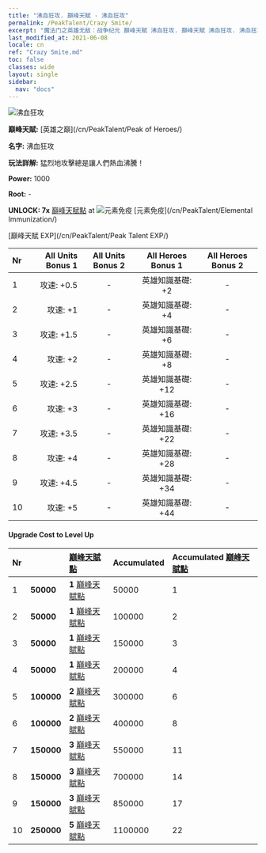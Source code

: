 ```yaml
---
title: "沸血狂攻. 巔峰天賦 - 沸血狂攻"
permalink: /PeakTalent/Crazy Smite/
excerpt: "魔法门之英雄无敌：战争纪元 巔峰天賦 沸血狂攻. 巔峰天賦 沸血狂攻. 沸血狂攻"
last_modified_at: 2021-06-08
locale: cn
ref: "Crazy Smite.md"
toc: false
classes: wide
layout: single
sidebar:
  nav: "docs"
---
```


  ![沸血狂攻](/images/pt/talent_1005.png)

  **巔峰天賦:** [英雄之巔](/cn/PeakTalent/Peak of Heroes/)

  **名字:** 沸血狂攻

  **玩法詳解:** 猛烈地攻擊總是讓人們熱血沸騰！

  **Power:** 1000

  **Root:** -

  **UNLOCK: 7x** [巔峰天賦點](/cn/Items/con_934/) at ![元素免疫](/images/pt/talent_1004.png) [元素免疫](/cn/PeakTalent/Elemental Immunization/)

  [巔峰天賦 EXP](/cn/PeakTalent/Peak Talent EXP/)

  | Nr | All Units Bonus 1 | All Units Bonus 2 | All Heroes Bonus 1 | All Heroes Bonus 2 |
  |:---|--------------:|:-------------:|:-------------:|:-------------:|
  | 1 | 攻速: +0.5 | - | 英雄知識基礎: +2 | - |
  | 2 | 攻速: +1 | - | 英雄知識基礎: +4 | - |
  | 3 | 攻速: +1.5 | - | 英雄知識基礎: +6 | - |
  | 4 | 攻速: +2 | - | 英雄知識基礎: +8 | - |
  | 5 | 攻速: +2.5 | - | 英雄知識基礎: +12 | - |
  | 6 | 攻速: +3 | - | 英雄知識基礎: +16 | - |
  | 7 | 攻速: +3.5 | - | 英雄知識基礎: +22 | - |
  | 8 | 攻速: +4 | - | 英雄知識基礎: +28 | - |
  | 9 | 攻速: +4.5 | - | 英雄知識基礎: +34 | - |
  | 10 | 攻速: +5 | - | 英雄知識基礎: +44 | - |


#### Upgrade Cost to Level Up

  | Nr | <i class="fas fa-coins"/> | [巔峰天賦點](/cn/Items/con_934/) | Accumulated <i class="fas fa-coins"/> | Accumulated [巔峰天賦點](/cn/Items/con_934/) |
  |:---|:--------------|:-------------|:-------------|:-------------|
  | 1 | **50000** | **1** [巔峰天賦點](/cn/Items/con_934/) | 50000 | 1 |
  | 2 | **50000** | **1** [巔峰天賦點](/cn/Items/con_934/) | 100000 | 2 |
  | 3 | **50000** | **1** [巔峰天賦點](/cn/Items/con_934/) | 150000 | 3 |
  | 4 | **50000** | **1** [巔峰天賦點](/cn/Items/con_934/) | 200000 | 4 |
  | 5 | **100000** | **2** [巔峰天賦點](/cn/Items/con_934/) | 300000 | 6 |
  | 6 | **100000** | **2** [巔峰天賦點](/cn/Items/con_934/) | 400000 | 8 |
  | 7 | **150000** | **3** [巔峰天賦點](/cn/Items/con_934/) | 550000 | 11 |
  | 8 | **150000** | **3** [巔峰天賦點](/cn/Items/con_934/) | 700000 | 14 |
  | 9 | **150000** | **3** [巔峰天賦點](/cn/Items/con_934/) | 850000 | 17 |
  | 10 | **250000** | **5** [巔峰天賦點](/cn/Items/con_934/) | 1100000 | 22 |
